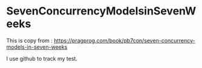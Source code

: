 # SevenConcurrencyModelsinSevenWeeks

This is copy from :
https://pragprog.com/book/pb7con/seven-concurrency-models-in-seven-weeks

I use github to track my test.

